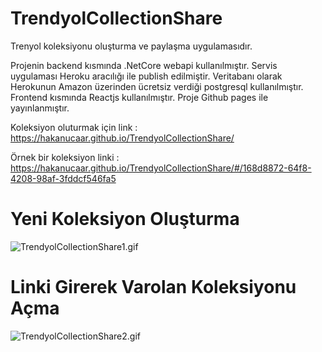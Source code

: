 # TrendyolCollectionShare
Trenyol koleksiyonu oluşturma ve paylaşma uygulamasıdır.

Projenin backend kısmında .NetCore webapi kullanılmıştır. Servis uygulaması Heroku aracılığı ile publish edilmiştir. 
Veritabanı olarak Herokunun Amazon üzerinden ücretsiz verdiği postgresql kullanılmıştır.
Frontend kısmında Reactjs kullanılmıştır.
Proje Github pages ile yayınlanmıştır. 

Koleksiyon oluturmak için link : https://hakanucaar.github.io/TrendyolCollectionShare/

Örnek bir koleksiyon linki : https://hakanucaar.github.io/TrendyolCollectionShare/#/168d8872-64f8-4208-98af-3fddcf546fa5

# Yeni Koleksiyon Oluşturma
![TrendyolCollectionShare1.gif](https://github.com/HakanUcaar/TrendyolCollectionShare/blob/master/img/TrendyolCollectionShare1.gif)

# Linki Girerek Varolan Koleksiyonu Açma
![TrendyolCollectionShare2.gif](https://github.com/HakanUcaar/TrendyolCollectionShare/blob/master/img/TrendyolCollectionShare2.gif)
